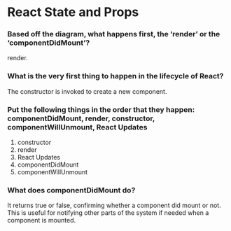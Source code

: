 # React State and Props

### Based off the diagram, what happens first, the ‘render’ or the ‘componentDidMount’?

render.

### What is the very first thing to happen in the lifecycle of React?

The constructor is invoked to create a new component.

### Put the following things in the order that they happen: componentDidMount, render, constructor, componentWillUnmount, React Updates

1) constructor
2) render
3) React Updates
4) componentDidMount
5) componentWillUnmount

### What does componentDidMount do?

It returns true or false, confirming whether a component did mount or not. This is useful for notifying other parts of the system if needed when a component is mounted.
